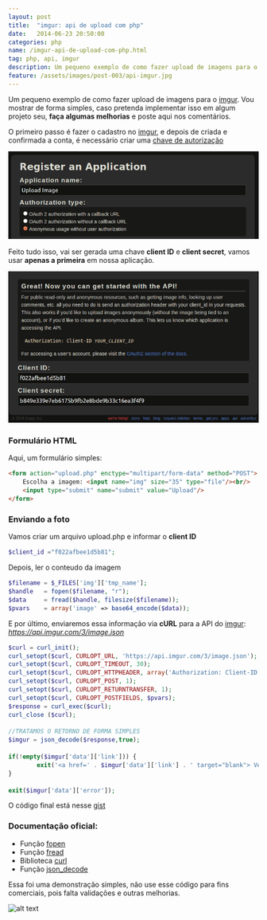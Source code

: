 ```yaml
---
layout: post
title:  "imgur: api de upload com php"
date:   2014-06-23 20:50:00
categories: php
name: /imgur-api-de-upload-com-php.html
tag: php, api, imgur
description: Um pequeno exemplo de como fazer upload de imagens para o imgur. Vou mostrar de forma simples, caso pretenda implementar isso em algum projeto seu, faça algumas melhorias e poste aqui nos comentários. 
feature: /assets/images/post-003/api-imgur.jpg
---
```


Um pequeno exemplo de como fazer upload de imagens para o [imgur]. Vou mostrar de forma simples, caso pretenda implementar isso em algum projeto seu, **faça algumas melhorias** e poste aqui nos comentários. 

O primeiro passo é fazer o cadastro no [imgur], e depois de criada e confirmada a conta, é necessário criar uma [chave de autorização]

![alt text](/assets/images/post-003/upload-image-imgur-001.jpg "")

Feito tudo isso, vai ser gerada uma chave **client ID** e **client secret**, vamos usar **apenas a primeira** em nossa aplicação.

![alt text](/assets/images/post-003/upload-image-imgur-002.jpg "")

### Formulário HTML

Aqui, um formulário simples:

```html
<form action="upload.php" enctype="multipart/form-data" method="POST">
    Escolha a imagem: <input name="img" size="35" type="file"/><br/>
    <input type="submit" name="submit" value="Upload"/>
</form>
```

### Enviando a foto

Vamos criar um arquivo upload.php e informar o **client ID**

```php
$client_id ="f022afbee1d5b81";
```

Depois, ler o conteudo da imagem

```php
$filename = $_FILES['img']['tmp_name'];
$handle   = fopen($filename, "r");
$data     = fread($handle, filesize($filename));
$pvars    = array('image' => base64_encode($data));
```

E por último, enviaremos essa informação via **cURL** para a API do [imgur]: *https://api.imgur.com/3/image.json*

```php
$curl = curl_init();
curl_setopt($curl, CURLOPT_URL, 'https://api.imgur.com/3/image.json');
curl_setopt($curl, CURLOPT_TIMEOUT, 30);
curl_setopt($curl, CURLOPT_HTTPHEADER, array('Authorization: Client-ID ' . $client_id));
curl_setopt($curl, CURLOPT_POST, 1);
curl_setopt($curl, CURLOPT_RETURNTRANSFER, 1);
curl_setopt($curl, CURLOPT_POSTFIELDS, $pvars);
$response = curl_exec($curl);
curl_close ($curl);

//TRATAMOS O RETORNO DE FORMA SIMPLES
$imgur = json_decode($response,true);

if(!empty($imgur['data']['link'])) {
        exit('<a href=' . $imgur['data']['link'] . ' target="blank"> Ver imagem </a>');
}

exit($imgur['data']['error']);
```

O código final está nesse [gist]

### Documentação oficial:

* Função [fopen]
* Função [fread]
* Biblioteca [curl]
* Função [json_decode]

Essa foi uma demonstração simples, não use esse código para fins comerciais, pois falta validações e outras melhorias. 

![alt text](http://replygif.net/i/1188.gif)

[imgur]: http://imgur.com/
[chave de autorização]:https://api.imgur.com/oauth2/addclient
[fopen]: http://www.php.net/manual/en/function.fopen.php
[fread]: http://www.php.net/manual/en/function.fread.php
[curl]: http://www.php.net/manual/en/book.curl.php
[json_decode]: http://www.php.net/manual/en/function.json-decode.php
[gist]: https://gist.github.com/renanmpimentel/59d567b71239d9fcfb74

